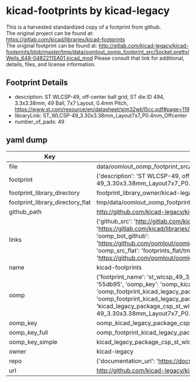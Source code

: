 # kicad-footprints by kicad-legacy  
This is a harvested standardized copy of a footprint from github.  
The original project can be found at:  
https://gitlab.com/kicad/libraries/kicad-footprints  
The original footprint can be found at:
http://gitlab.com/kicad-legacy/kicad-footprints/blob/master/tmp/data/oomlout_oomp_footprint_src/Socket.pretty/Wells_648-0482211SA01.kicad_mod
Please consult that link for additional, details, files, and license information.  
## Footprint Details
* description: ST WLCSP-49, off-center ball grid, ST die ID 494, 3.3x3.38mm, 49 Ball, 7x7 Layout, 0.4mm Pitch, https://www.st.com/resource/en/datasheet/stm32wb15cc.pdf#page=119  
* libraryLink: ST_WLCSP-49_3.30x3.38mm_Layout7x7_P0.4mm_Offcenter  
* number_of_pads: 49  
## yaml dump  
| Key | Value |  
| --- | --- |  
| file | data/oomlout_oomp_footprint_src/kicad-footprints/Package_CSP.pretty/ST_WLCSP-49_3.30x3.38mm_Layout7x7_P0.4mm_Offcenter.kicad_mod |  
| footprint | {'description': 'ST WLCSP-49, off-center ball grid, ST die ID 494, 3.3x3.38mm, 49 Ball, 7x7 Layout, 0.4mm Pitch, https://www.st.com/resource/en/datasheet/stm32wb15cc.pdf#page=119', 'libraryLink': 'ST_WLCSP-49_3.30x3.38mm_Layout7x7_P0.4mm_Offcenter', 'number_of_pads': 49} |  
| footprint_library_directory | footprint_library_owner/kicad-legacy_kicad-footprints |  
| footprint_library_directory_flat | tmp/data/oomlout_oomp_footprint_src/footprints_flat/kicad_legacy_package_csp_st_wlcsp_49_3_30x3_38mm_layout7x7_p0_4mm_offcenter/working |  
| github_path | http://github.com/kicad-legacy/kicad-footprints/blob/master/tmp/data/oomlout_oomp_footprint_src/Package_CSP.pretty/ST_WLCSP-49_3.30x3.38mm_Layout7x7_P0.4mm_Offcenter.kicad_mod |  
| links | {'github_src': 'http://gitlab.com/kicad-legacy/kicad-footprints/blob/master/tmp/data/oomlout_oomp_footprint_src/Socket.pretty/Wells_648-0482211SA01.kicad_mod', 'github_src_repo': 'https://gitlab.com/kicad/libraries/kicad-footprints', 'oomp_bot': 'tmp/data/oomlout_oomp_footprint_src/footprints/kicad_legacy_package_csp_st_wlcsp_49_3_30x3_38mm_layout7x7_p0_4mm_offcenter/working', 'oomp_bot_github': 'https://github.com/oomlout/oomlout_oomp_footprint_bot/tree/main/tmp/data/oomlout_oomp_footprint_src/footprints/kicad_legacy_package_csp_st_wlcsp_49_3_30x3_38mm_layout7x7_p0_4mm_offcenter/working', 'oomp_src_flat': 'footprints_flat/tmp/data/oomlout_oomp_footprint_src/footprints_flat/kicad_legacy_package_csp_st_wlcsp_49_3_30x3_38mm_layout7x7_p0_4mm_offcenter/working', 'oomp_src_flat_github': 'https://github.com/oomlout/oomlout_oomp_footprint_src/tree/main/tmp/data/oomlout_oomp_footprint_src/footprints_flat/kicad_legacy_package_csp_st_wlcsp_49_3_30x3_38mm_layout7x7_p0_4mm_offcenter/working'} |  
| name | kicad-footprints |  
| oomp | {'footprint_name': 'st_wlcsp_49_3_30x3_38mm_layout7x7_p0_4mm_offcenter', 'library_name': 'package_csp', 'md5': '55db9584f111dccf7e123bf8e3fdd6bd', 'md5_10': '55db9584f1', 'md5_5': '55db9', 'md5_6': '55db95', 'oomp_key': 'oomp_kicad_legacy_package_csp_st_wlcsp_49_3_30x3_38mm_layout7x7_p0_4mm_offcenter', 'oomp_key_extra': 'oomp_footprint_kicad_legacy_package_csp_st_wlcsp_49_3_30x3_38mm_layout7x7_p0_4mm_offcenter', 'oomp_key_full': 'oomp_footprint_kicad_legacy_package_csp_st_wlcsp_49_3_30x3_38mm_layout7x7_p0_4mm_offcenter_55db95', 'oomp_key_simple': 'kicad_legacy_package_csp_st_wlcsp_49_3_30x3_38mm_layout7x7_p0_4mm_offcenter', 'original_filename': 'data/oomlout_oomp_footprint_src/kicad-footprints/Package_CSP.pretty/ST_WLCSP-49_3.30x3.38mm_Layout7x7_P0.4mm_Offcenter.kicad_mod', 'owner_name': 'kicad_legacy'} |  
| oomp_key | oomp_kicad_legacy_package_csp_st_wlcsp_49_3_30x3_38mm_layout7x7_p0_4mm_offcenter |  
| oomp_key_full | oomp_footprint_kicad_legacy_package_csp_st_wlcsp_49_3_30x3_38mm_layout7x7_p0_4mm_offcenter |  
| oomp_key_simple | kicad_legacy_package_csp_st_wlcsp_49_3_30x3_38mm_layout7x7_p0_4mm_offcenter |  
| owner | kicad-legacy |  
| repo | {'documentation_url': 'https://docs.github.com/rest/repos/repos#get-a-repository', 'message': 'Not Found'} |  
| url | http://github.com/kicad-legacy/kicad-footprints |  

